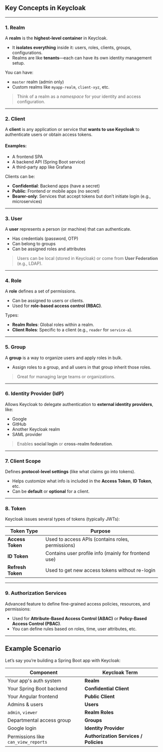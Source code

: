 ## **Key Concepts in Keycloak**

---

### 1. **Realm**

A **realm** is the **highest-level container** in Keycloak.

* It **isolates everything** inside it: users, roles, clients, groups, configurations.
* Realms are like **tenants**—each can have its own identity management setup.

You can have:

* `master` realm (admin only)
* Custom realms like `myapp-realm`, `client-xyz`, etc.

> Think of a realm as a *namespace* for your identity and access configuration.

---

### 2. **Client**

A **client** is any application or service that **wants to use Keycloak** to authenticate users or obtain access tokens.

#### Examples:

* A frontend SPA
* A backend API (Spring Boot service)
* A third-party app like Grafana

Clients can be:

* **Confidential**: Backend apps (have a secret)
* **Public**: Frontend or mobile apps (no secret)
* **Bearer-only**: Services that accept tokens but don’t initiate login (e.g., microservices)

---

### 3. **User**

A **user** represents a person (or machine) that can authenticate.

* Has credentials (password, OTP)
* Can belong to groups
* Can be assigned roles and attributes

> Users can be local (stored in Keycloak) or come from **User Federation** (e.g., LDAP).

---

### 4. **Role**

A **role** defines a set of permissions.

* Can be assigned to users or clients.
* Used for **role-based access control (RBAC)**.

Types:

* **Realm Roles**: Global roles within a realm.
* **Client Roles**: Specific to a client (e.g., `reader` for `service-a`).

---

### 5. **Group**

A **group** is a way to organize users and apply roles in bulk.

* Assign roles to a group, and all users in that group inherit those roles.

> Great for managing large teams or organizations.

---

### 6. **Identity Provider (IdP)**

Allows Keycloak to delegate authentication to **external identity providers**, like:

* Google
* GitHub
* Another Keycloak realm
* SAML provider

> Enables **social login** or **cross-realm federation**.

---

### 7. **Client Scope**

Defines **protocol-level settings** (like what claims go into tokens).

* Helps customize what info is included in the **Access Token**, **ID Token**, etc.
* Can be **default** or **optional** for a client.

---

### 8. **Token**

Keycloak issues several types of tokens (typically JWTs):

| Token Type        | Purpose                                              |
| ----------------- | ---------------------------------------------------- |
| **Access Token**  | Used to access APIs (contains roles, permissions)    |
| **ID Token**      | Contains user profile info (mainly for frontend use) |
| **Refresh Token** | Used to get new access tokens without re-login       |

---

### 9. **Authorization Services**

Advanced feature to define fine-grained access policies, resources, and permissions:

* Used for **Attribute-Based Access Control (ABAC)** or **Policy-Based Access Control (PBAC)**.
* You can define rules based on roles, time, user attributes, etc.

---

## Example Scenario

Let’s say you’re building a Spring Boot app with Keycloak:

| Component                           | Keycloak Term                         |
| ----------------------------------- | ------------------------------------- |
| Your app's auth system              | **Realm**                             |
| Your Spring Boot backend            | **Confidential Client**               |
| Your Angular frontend               | **Public Client**                     |
| Admins & users                      | **Users**                             |
| `admin`, `viewer`                   | **Realm Roles**                       |
| Departmental access group           | **Groups**                            |
| Google login                        | **Identity Provider**                 |
| Permissions like `can_view_reports` | **Authorization Services / Policies** |

